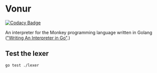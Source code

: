 # Vonur

[![Codacy Badge](https://api.codacy.com/project/badge/Grade/5c4d28ffbc034dfd999e495e8d6febd4)](https://app.codacy.com/manual/soniravi829/vonur?utm_source=github.com&utm_medium=referral&utm_content=Infi-Knight/vonur&utm_campaign=Badge_Grade_Dashboard)

An interpreter for the Monkey programming language written in Golang (["Writing An Interpreter in Go"](https://interpreterbook.com/).)

## Test the lexer

`go test ./lexer`
